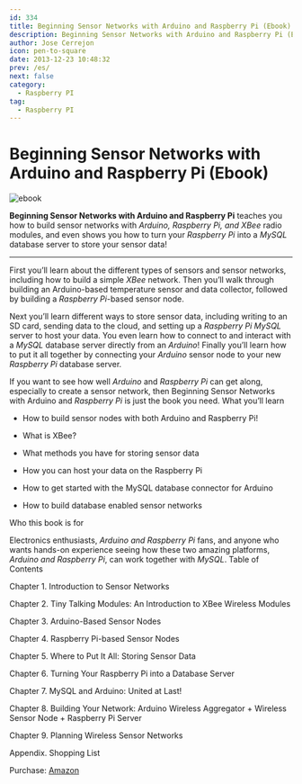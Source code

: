 ```yaml
---
id: 334
title: Beginning Sensor Networks with Arduino and Raspberry Pi (Ebook)
description: Beginning Sensor Networks with Arduino and Raspberry Pi (Ebook)
author: Jose Cerrejon
icon: pen-to-square
date: 2013-12-23 10:48:32
prev: /es/
next: false
category:
  - Raspberry PI
tag:
  - Raspberry PI
---
```


# Beginning Sensor Networks with Arduino and Raspberry Pi (Ebook)

![ebook](/images/2013/12/beginningsensorN.jpg)

**Beginning Sensor Networks with Arduino and Raspberry Pi** teaches you how to build sensor networks with *Arduino, Raspberry Pi, and XBee* radio modules, and even shows you how to turn your *Raspberry Pi* into a *MySQL* database server to store your sensor data!

- - -
First you’ll learn about the different types of sensors and sensor networks, including how to build a simple *XBee* network. Then you’ll walk through building an Arduino-based temperature sensor and data collector, followed by building a *Raspberry Pi*-based sensor node.

Next you’ll learn different ways to store sensor data, including writing to an SD card, sending data to the cloud, and setting up a *Raspberry Pi MySQL* server to host your data. You even learn how to connect to and interact with a *MySQL* database server directly from an *Arduino*! Finally you’ll learn how to put it all together by connecting your *Arduino* sensor node to your new *Raspberry Pi* database server.

If you want to see how well *Arduino* and *Raspberry Pi* can get along, especially to create a sensor network, then Beginning Sensor Networks with Arduino and *Raspberry Pi* is just the book you need.
What you’ll learn

   * How to build sensor nodes with both Arduino and Raspberry Pi!
   
   * What is XBee?
   
   * What methods you have for storing sensor data
   
   * How you can host your data on the Raspberry Pi
   
   * How to get started with the MySQL database connector for Arduino
   
   * How to build database enabled sensor networks

Who this book is for

Electronics enthusiasts, *Arduino and Raspberry Pi* fans, and anyone who wants hands-on experience seeing how these two amazing platforms, *Arduino and Raspberry Pi*, can work together with *MySQL*.
Table of Contents

Chapter 1. Introduction to Sensor Networks

Chapter 2. Tiny Talking Modules: An Introduction to XBee Wireless Modules

Chapter 3. Arduino-Based Sensor Nodes

Chapter 4. Raspberry Pi-based Sensor Nodes

Chapter 5. Where to Put It All: Storing Sensor Data

Chapter 6. Turning Your Raspberry Pi into a Database Server

Chapter 7. MySQL and Arduino: United at Last!

Chapter 8. Building Your Network: Arduino Wireless Aggregator + Wireless Sensor Node + Raspberry Pi Server

Chapter 9. Planning Wireless Sensor Networks

Appendix. Shopping List

Purchase: [Amazon](http://www.amazon.es/Beginning-Sensor-Networks-Arduino-Raspberry/dp/1430258241)